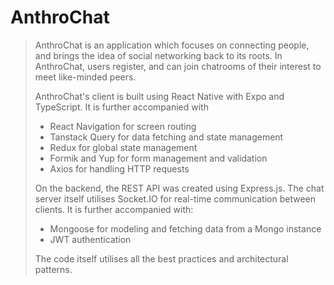 # AnthroChat
> AnthroChat is an application which focuses on connecting people, and brings the idea of social networking back to its roots.
> In AnthroChat, users register, and can join chatrooms of their interest to meet like-minded peers.
> 
> AnthroChat's client is built using React Native with Expo and TypeScript. It is further accompanied with
> * React Navigation for screen routing
> * Tanstack Query for data fetching and state management
> * Redux for global state management
> * Formik and Yup for form management and validation
> * Axios for handling HTTP requests
>   
> On the backend, the REST API was created using Express.js. The chat server itself utilises Socket.IO for real-time communication between clients. It is further accompanied with:
> * Mongoose for modeling and fetching data from a Mongo instance
> * JWT authentication
>   
> The code itself utilises all the best practices and architectural patterns. 
